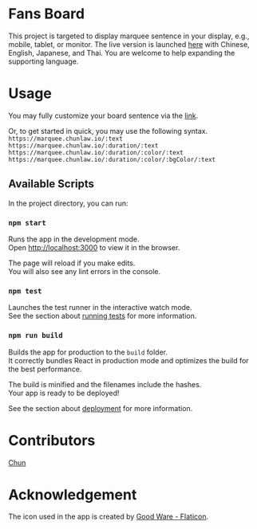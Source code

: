 # Fans Board

This project is targeted to display marquee sentence in your display, e.g., mobile, tablet, or monitor. The live version is launched [here](https://marquee.chunlaw.io/) with Chinese, English, Japanese, and Thai. You are welcome to help expanding the supporting language.

# Usage

You may fully customize your board sentence via the [link](https://marquee.chunlaw.io).

Or, to get started in quick, you may use the following syntax.
`https://marquee.chunlaw.io/:text`
`https://marquee.chunlaw.io/:duration/:text`
`https://marquee.chunlaw.io/:duration/:color/:text`
`https://marquee.chunlaw.io/:duration/:color/:bgColor/:text`

## Available Scripts

In the project directory, you can run:

### `npm start`

Runs the app in the development mode.\
Open [http://localhost:3000](http://localhost:3000) to view it in the browser.

The page will reload if you make edits.\
You will also see any lint errors in the console.

### `npm test`

Launches the test runner in the interactive watch mode.\
See the section about [running tests](https://facebook.github.io/create-react-app/docs/running-tests) for more information.

### `npm run build`

Builds the app for production to the `build` folder.\
It correctly bundles React in production mode and optimizes the build for the best performance.

The build is minified and the filenames include the hashes.\
Your app is ready to be deployed!

See the section about [deployment](https://facebook.github.io/create-react-app/docs/deployment) for more information.

# Contributors

[Chun](https://github.com/chunlaw)

# Acknowledgement

The icon used in the app is created by [Good Ware - Flaticon](https://www.flaticon.com/free-icons/fans).